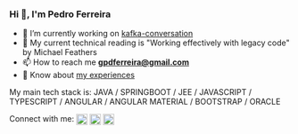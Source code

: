 ### Hi 👋, I'm Pedro Ferreira

- 🔭 I’m currently working on [kafka-conversation](https://github.com/Pe-Ferreira/kafka-conversation)
- 📕 My current technical reading is "Working effectively with legacy code" by Michael Feathers
- 📫 How to reach me **gpdferreira@gmail.com**
- 📄 Know about [my experiences](https://www.linkedin.com/in/peferreira/)

My main tech stack is: JAVA / SPRINGBOOT / JEE / JAVASCRIPT / TYPESCRIPT / ANGULAR / ANGULAR MATERIAL / BOOTSTRAP / ORACLE

Connect with me:
<a href="https://twitter.com/pdferreira_" target="blank"><img align="center" src="https://raw.githubusercontent.com/rahuldkjain/github-profile-readme-generator/master/src/images/icons/Social/twitter.svg" alt="pdferreira_" height="20" ></a>
<a href="https://linkedin.com/in/peferreira" target="blank"><img align="center" src="https://raw.githubusercontent.com/rahuldkjain/github-profile-readme-generator/master/src/images/icons/Social/linked-in-alt.svg" alt="peferreira" height="20" /></a>
<a href="https://instagram.com/pd.ferreira" target="blank"><img align="center" src="https://raw.githubusercontent.com/rahuldkjain/github-profile-readme-generator/master/src/images/icons/Social/instagram.svg" alt="pd.ferreira" height="20" /></a>
